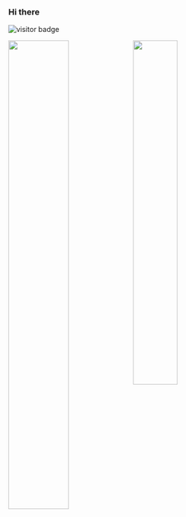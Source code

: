 ### Hi there
![visitor badge](https://visitor-badge.lithub.cc/badge?page_id=nirajpdn.visitor-badge&left_text=Visitors)
<div>
<img align="left"  width="49%" src="https://github-readme-stats.vercel.app/api?username=nirajpdn&count_private=true&theme=tokyonight&show_icons=true" />
  
<img align="left"  width="42%" src="https://github-readme-stats.vercel.app/api/top-langs?username=nirajpdn&layout=compact&theme=tokyonight" />
</div>
<!--
**nirajpdn/nirajpdn** is a ✨ _special_ ✨ repository because its `README.md` (this file) appears on your GitHub profile.

Here are some ideas to get you started:

- 🔭 I’m currently working on ...
- 🌱 I’m currently learning ...
- 👯 I’m looking to collaborate on ...
- 🤔 I’m looking for help with ...
- 💬 Ask me about ...
- 📫 How to reach me: ...
- 😄 Pronouns: ...
- ⚡ Fun fact: ...
-->

